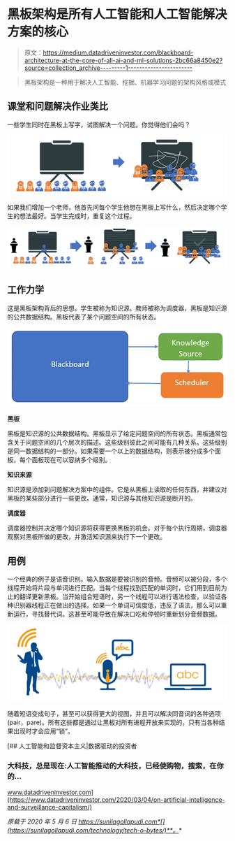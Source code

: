 # 黑板架构是所有人工智能和人工智能解决方案的核心

> 原文：<https://medium.datadriveninvestor.com/blackboard-architecture-at-the-core-of-all-ai-and-ml-solutions-2bc66a8450e2?source=collection_archive---------1----------------------->

> 黑板架构是一种用于解决人工智能、挖掘、机器学习问题的架构风格或模式

## 课堂和问题解决作业类比

一些学生同时在黑板上写字，试图解决一个问题。你觉得他们会吗？

![](img/f434009f9157b4f7a03c43cab04c8511.png)

如果我们增加一个老师，他首先问每个学生他想在黑板上写什么，然后决定哪个学生的想法最好。当学生完成时，重复这个过程。

![](img/a625ddd757984806149ecdb74cb24c7c.png)

## 工作力学

这是黑板架构背后的思想。学生被称为知识源。教师被称为调度器，黑板是知识源的公共数据结构。黑板代表了某个问题空间的所有状态。

![](img/cbbfda785f114c80c57b96bc75404f0d.png)

**黑板**

黑板是知识源的公共数据结构。黑板显示了给定问题空间的所有状态。黑板通常包含关于问题空间的几个层次的描述。这些级别彼此之间可能有几种关系。这些级别是同一数据结构的一部分。如果需要一个以上的数据结构，则表示被分成多个面板，每个面板现在可以容纳多个级别。

**知识来源**

知识源是添加到问题解决方案中的组件。它是从黑板上读取的任何东西，并建议对黑板的某些部分进行一些更改。通常，知识源与其他知识源是断开的。

**调度器**

调度器控制并决定哪个知识源将获得更换黑板的机会。对于每个执行周期，调度器观察对黑板所做的更改，并激活知识源来执行下一个更改。

## 用例

一个经典的例子是语音识别。输入数据是要被识别的音频。音频可以被分段，多个线程开始将片段与单词进行匹配。当每个线程找到匹配的单词时，它们用到目前为止的翻译更新黑板。当开始组合短语时，另一个线程可以进行语法检查，以验证各种识别器线程正在做出的选择。如果一个单词可信度低，违反了语法，那么可以重新运行，寻找替代词。这甚至可能导致在解决口吃和停顿时重新划分音频数据。

![](img/d753274d382d3edc4c23daf513ba8195.png)

随着短语变成句子，甚至可以获得更大的视图，并且可以解决同音词的各种选项(pair，pare)。所有这些都是通过让黑板对所有进程开放来实现的，只有当各种结果出现时才会应用“锁”。

[](https://www.datadriveninvestor.com/2020/03/04/on-artificial-intelligence-and-surveillance-capitalism/) [## 人工智能和监督资本主义|数据驱动的投资者

### 大科技，总是现在:人工智能推动的大科技，已经使购物，搜索，在你的…

www.datadriveninvestor.com](https://www.datadriveninvestor.com/2020/03/04/on-artificial-intelligence-and-surveillance-capitalism/) ![](img/74d55c11325305f3930f3e7d2f787f3d.png)

*原载于 2020 年 5 月 6 日 https://sunilagollapudi.com*[](https://sunilagollapudi.com/technology/tech-o-bytes/)**。**